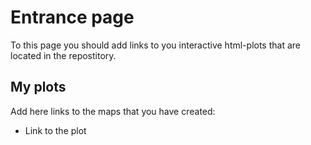 # Entrance page

To this page you should add links to you interactive html-plots that are located in the repostitory.

## My plots

Add here links to the maps that you have created:

* Link to the plot
